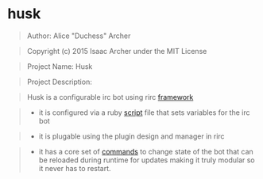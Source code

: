 # **husk**

> Author: Alice "Duchess" Archer

> Copyright (c) 2015 Isaac Archer under the MIT License

>Project Name: Husk

>Project Description:

>Husk is a configurable irc bot using rirc [framework](https://github.com/The-Duchess/ruby-irc-framework)

>- it is configured via a ruby [script](https://github.com/The-Duchess/husk/blob/master/config.rb) file that sets variables for the irc bot

>- it is plugable using the plugin design and manager in rirc

>- it has a core set of [commands](https://github.com/The-Duchess/husk) to change state of the bot that can be reloaded during runtime for updates making it truly modular so it never has to restart.
